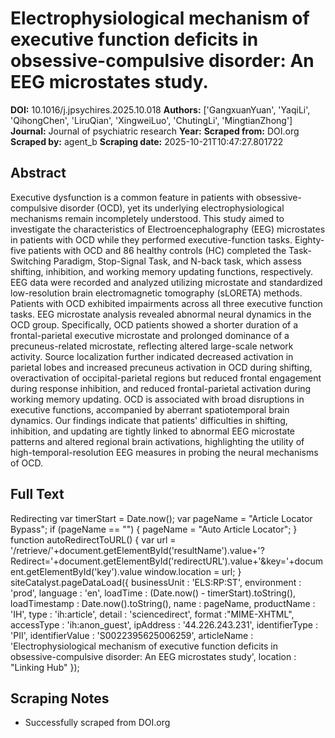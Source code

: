 # Electrophysiological mechanism of executive function deficits in obsessive-compulsive disorder: An EEG microstates study.

**DOI:** 10.1016/j.jpsychires.2025.10.018
**Authors:** ['GangxuanYuan', 'YaqiLi', 'QihongChen', 'LiruQian', 'XingweiLuo', 'ChutingLi', 'MingtianZhong']
**Journal:** Journal of psychiatric research
**Year:** 
**Scraped from:** DOI.org
**Scraped by:** agent_b
**Scraping date:** 2025-10-21T10:47:27.801722

## Abstract

Executive dysfunction is a common feature in patients with obsessive-compulsive disorder (OCD), yet its underlying electrophysiological mechanisms remain incompletely understood. This study aimed to investigate the characteristics of Electroencephalography (EEG) microstates in patients with OCD while they performed executive-function tasks.
Eighty-five patients with OCD and 86 healthy controls (HC) completed the Task-Switching Paradigm, Stop-Signal Task, and N-back task, which assess shifting, inhibition, and working memory updating functions, respectively. EEG data were recorded and analyzed utilizing microstate and standardized low-resolution brain electromagnetic tomography (sLORETA) methods.
Patients with OCD exhibited impairments across all three executive function tasks. EEG microstate analysis revealed abnormal neural dynamics in the OCD group. Specifically, OCD patients showed a shorter duration of a frontal-parietal executive microstate and prolonged dominance of a precuneus-related microstate, reflecting altered large-scale network activity. Source localization further indicated decreased activation in parietal lobes and increased precuneus activation in OCD during shifting, overactivation of occipital-parietal regions but reduced frontal engagement during response inhibition, and reduced frontal-parietal activation during working memory updating.
OCD is associated with broad disruptions in executive functions, accompanied by aberrant spatiotemporal brain dynamics. Our findings indicate that patients' difficulties in shifting, inhibition, and updating are tightly linked to abnormal EEG microstate patterns and altered regional brain activations, highlighting the utility of high-temporal-resolution EEG measures in probing the neural mechanisms of OCD.

## Full Text

Redirecting var timerStart = Date.now(); var pageName = "Article Locator Bypass"; if (pageName == "") { pageName = "Auto Article Locator"; } function autoRedirectToURL() { var url = '/retrieve/'+document.getElementById('resultName').value+'?Redirect='+document.getElementById('redirectURL').value+'&key='+document.getElementById('key').value window.location = url; } siteCatalyst.pageDataLoad({ businessUnit : 'ELS:RP:ST', environment : 'prod', language : 'en', loadTime : (Date.now() - timerStart).toString(), loadTimestamp : Date.now().toString(), name : pageName, productName : 'IH', type : 'ih:article', detail : 'sciencedirect', format :"MIME-XHTML", accessType : 'ih:anon_guest', ipAddress : '44.226.243.231', identifierType : 'PII', identifierValue : 'S0022395625006259', articleName : 'Electrophysiological mechanism of executive function deficits in obsessive-compulsive disorder: An EEG microstates study', location : "Linking Hub" });

## Scraping Notes

- Successfully scraped from DOI.org
